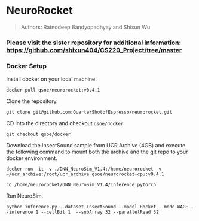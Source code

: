# NeuroRocket
> Authors: Ratnodeep Bandyopadhyay and Shixun Wu

### Please visit the sister repository for additional information: https://github.com/shixun404/CS220_Project/tree/master

### Docker Setup
Install docker on your local machine.

```
docker pull qsoe/neurorocket:v0.4.1
```

Clone the repository.

```
git clone git@github.com:QuarterShotofEspresso/neurorocket.git
```

CD into the directory and checkout `qsoe/docker`

```
git checkout qsoe/docker
```

Download the InsectSound sample from UCR Archive (4GB) and execute the following command to mount both the archive and the git repo to your docker environment.

```
docker run -it -v ./DNN_NeuroSim_V1.4:/home/neurorocket -v ~/ucr_archive:/root/ucr_archive qsoe/neurorocket-cpu:v0.4.1
```

```
cd /home/neurorocket/DNN_NeuroSim_V1.4/Inference_pytorch
```

Run NeuroSim.

```
python inference.py --dataset InsectSound --model Rocket --mode WAGE --inference 1 --cellBit 1  --subArray 32 --parallelRead 32 
```
